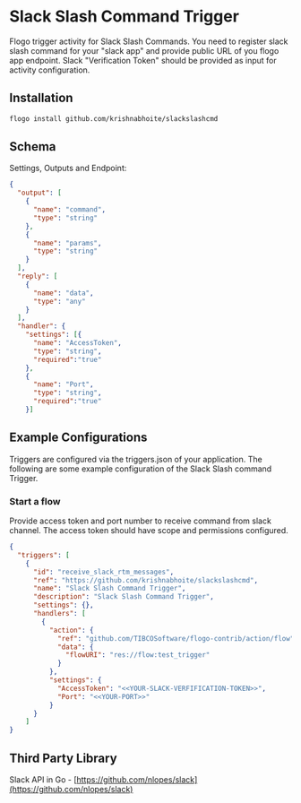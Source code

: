 # Slack Slash Command Trigger
Flogo trigger activity for Slack Slash Commands. You need to register slack slash command for your "slack app" and provide public URL of you flogo app endpoint.
Slack "Verification Token" should be provided as input for activity configuration.

## Installation

```bash
flogo install github.com/krishnabhoite/slackslashcmd
```

## Schema
Settings, Outputs and Endpoint:

```json
{
  "output": [
    {
      "name": "command",
      "type": "string"
    },
    {
      "name": "params",
      "type": "string"
    }
  ],
  "reply": [
    {
      "name": "data",
      "type": "any"
    }
  ],
  "handler": {
    "settings": [{
      "name": "AccessToken",
      "type": "string",
	  "required":"true"
    },
    {
      "name": "Port",
      "type": "string",
	  "required":"true"
    }]
```

## Example Configurations

Triggers are configured via the triggers.json of your application. The following are some example configuration of the Slack Slash command Trigger.

### Start a flow
Provide access token and port number to receive command from slack channel. The access token should have scope and permissions configured.

```json
{
  "triggers": [
    {
      "id": "receive_slack_rtm_messages",
      "ref": "https://github.com/krishnabhoite/slackslashcmd",
      "name": "Slack Slash Command Trigger",
      "description": "Slack Slash Command Trigger",
      "settings": {},
      "handlers": [
        {
          "action": {
            "ref": "github.com/TIBCOSoftware/flogo-contrib/action/flow",
            "data": {
              "flowURI": "res://flow:test_trigger"
            }
          },
          "settings": {
            "AccessToken": "<<YOUR-SLACK-VERFIFICATION-TOKEN>>",
            "Port": "<<YOUR-PORT>>"
          }
      }
    ]
}
```

## Third Party Library
Slack API in Go - [https://github.com/nlopes/slack](https://github.com/nlopes/slack)
